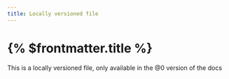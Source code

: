 ```yaml
---
title: Locally versioned file
---
```


# {% $frontmatter.title %}

This is a locally versioned file, only available in the @0 version of the docs
